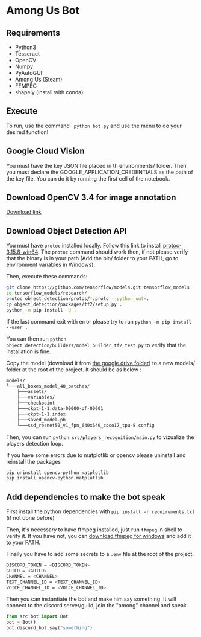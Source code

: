 # Among Us Bot
## Requirements

- Python3
- Tesseract
- OpenCV
- Numpy
- PyAutoGUI
- Among Us (Steam)
- FFMPEG
- shapely (install with conda)

## Execute

To run, use the command ``` python bot.py``` and use the menu to do your desired function!

## Google Cloud Vision

You must have the key JSON file placed in th environments/ folder.
Then you must declare the GOOGLE_APPLICATION_CREDENTIALS as the path of the key file.
You can do it by running the first cell of the notebook.

## Download OpenCV 3.4 for image annotation

[Download link](https://sourceforge.net/projects/opencvlibrary/files/3.4.14/opencv-3.4.14-vc14_vc15.exe/download)

## Download Object Detection API

You must have `protoc` installed locally. Follow this link to install [protoc-3.15.8-win64](https://github.com/protocolbuffers/protobuf/releases/download/v3.15.8/protoc-3.15.8-win64.zip). The `protoc` command should work then, if not please verify that the binary is in your path (Add the bin/ folder to your PATH, go to environment variables in Windows).

Then, execute these commands:

```bash
git clone https://github.com/tensorflow/models.git tensorflow_models
cd tensorflow_models/research/
protoc object_detection/protos/*.proto --python_out=.
cp object_detection/packages/tf2/setup.py .
python -m pip install -U .
```

If the last command exit with error please try to run `python -m pip install --user .`

You can then run `python object_detection/builders/model_builder_tf2_test.py` to verify that the installation is fine.

Copy the model (download it from [the google drive folder](https://drive.google.com/drive/u/1/folders/1-JZd1OF8aOJ08qXstt6wx8AOytp1LtSM)) to a new models/ folder at the root of the project. It should be as below :

```bash
models/
└───all_boxes_model_40_batches/
    ├───assets/
    ├───variables/
    ├───checkpoint
    ├───ckpt-1-1.data-00000-of-00001
    ├───ckpt-1-1.index
    ├───saved_model.pb
    └───ssd_resnet50_v1_fpn_640x640_coco17_tpu-8.config
```

Then, you can run `python src/players_recognition/main.py` to vizualize the players detection loop.

If you have some errors due to matplotlib or opencv please uninstall and reinstall the packages

```bash
pip uninstall opencv-python matplotlib
pip install opencv-python matplotlib
```

## Add dependencies to make the bot speak

First install the python dependencies with `pip install -r requirements.txt` (if not done before)

Then, it's necessary to have ffmpeg installed, just run `ffmpeg` in shell to verify it. If you have not, you can [download ffmpeg for windows](https://github.com/BtbN/FFmpeg-Builds/releases/download/autobuild-2021-05-05-12-34/ffmpeg-n4.4-10-g75c3969292-win64-gpl-4.4.zip) and add it to your PATH.

Finally you have to add some secrets to a `.env` file at the root of the project.

```bash
DISCORD_TOKEN = <DISCORD_TOKEN>
GUILD = <GUILD>
CHANNEL = <CHANNEL>
TEXT_CHANNEL_ID = <TEXT_CHANNEL_ID>
VOICE_CHANNEL_ID = <VOICE_CHANNEL_ID>
```

Then you can instantiate the bot and make him say something. It will connect to the discord server/guild, join the "among" channel and speak.

```python
from src.bot import Bot
bot = Bot()
bot.discord_bot.say("something")
```